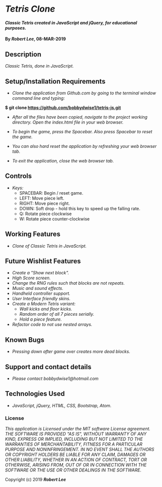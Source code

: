 # _Tetris Clone_

#### _Classic Tetris created in JavaScript and jQuery, for educational purposes._

#### By _**Robert Lee**_, 08-MAR-2019

## Description

_Classic Tetris, done in JavaScript._

## Setup/Installation Requirements

* _Clone the application from Github.com by going to the terminal window command line and typing:_

****$ git clone https://github.com/bobbydwise1/tetris-js.git****

* _After all the files have been copied, navigate to the project working directory.  Open the index.html file in your web browser._

* _To begin the game, press the Spacebar.  Also press Spacebar to reset the game._

* _You can also hard reset the application by refreshing your web browser tab._

* _To exit the application, close the web browser tab._

## Controls

* _Keys:_
  * SPACEBAR: Begin / reset game.
  * LEFT: Move piece left.
  * RIGHT: Move piece right.
  * DOWN: Soft drop - hold this key to speed up the falling rate.
  * Q: Rotate piece clockwise
  * W: Rotate piece counter-clockwise

## Working Features

* _Clone of Classic Tetris in JavaScript._

## Future Wishlist Features

* _Create a "Show next block"._
* _High Score screen._
* _Change the RNG rules such that blocks are not repeats._
* _Music and sound effects._
* _Handheld controller support._
* _User Interface friendly skins._
* _Create a Modern Tetris variant:_
  * _Wall kicks and floor kicks._
  * _Random order of all 7 pieces serially._
  * _Hold a piece feature._
* _Refactor code to not use nested arrays._

## Known Bugs

* _Pressing down after game over creates more dead blocks._

## Support and contact details

* _Please contact bobbydwise1@hotmail.com_

## Technologies Used

* _JavaScript, jQuery, HTML, CSS, Bootstrap, Atom._

### License

*This application is Licensed under the MIT software License agreement. THE SOFTWARE IS PROVIDED "AS IS", WITHOUT WARRANTY OF ANY KIND, EXPRESS OR IMPLIED, INCLUDING BUT NOT LIMITED TO THE WARRANTIES OF MERCHANTABILITY, FITNESS FOR A PARTICULAR PURPOSE AND NONINFRINGEMENT. IN NO EVENT SHALL THE AUTHORS OR COPYRIGHT HOLDERS BE LIABLE FOR ANY CLAIM, DAMAGES OR OTHER LIABILITY, WHETHER IN AN ACTION OF CONTRACT, TORT OR OTHERWISE, ARISING FROM, OUT OF OR IN CONNECTION WITH THE SOFTWARE OR THE USE OR OTHER DEALINGS IN THE SOFTWARE.*

Copyright (c) 2019 **_Robert Lee_**
